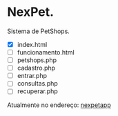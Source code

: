 # NexPet.
Sistema de PetShops.

- [x] index.html
- [ ] funcionamento.html
- [ ] petshops.php
- [ ] cadastro.php
- [ ] entrar.php
- [ ] consultas.php
- [ ] recuperar.php

Atualmente no endereço: [nexpetapp](http://nexpetapp.com.br)